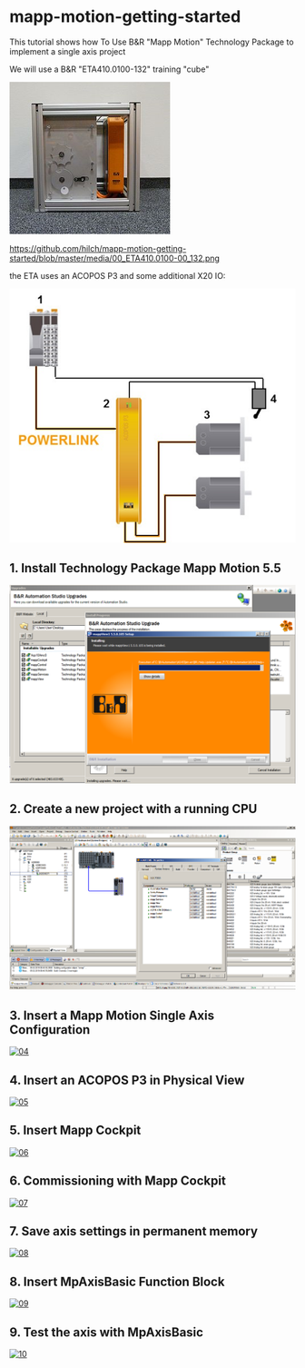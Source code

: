 # mapp-motion-getting-started
This tutorial shows how To Use B&amp;R "Mapp Motion" Technology Package to implement a single axis project

We will use a B&amp;R "ETA410.0100-132" training "cube"

![ETA410](https://github.com/hilch/mapp-motion-getting-started/blob/master/media/00_ETA410.0100-00_132.png)

https://github.com/hilch/mapp-motion-getting-started/blob/master/media/00_ETA410.0100-00_132.png

the ETA uses an ACOPOS P3 and some additional X20 IO:

![ETA410 topology](https://github.com/hilch/mapp-motion-getting-started/blob/master/media/01_ETA410.0100-01_132_topology.png)

## 1. Install Technology Package Mapp Motion 5.5

![install mapp motion](https://github.com/hilch/mapp-motion-getting-started/blob/master/media/02_install_mapp_motion_55.png)

## 2. Create a new project with a running CPU

![new project](https://github.com/hilch/mapp-motion-getting-started/blob/master/media/03_running_cpu.png)

## 3. Insert a Mapp Motion Single Axis Configuration

[![04](http://img.youtube.com/vi/qdOVnebVUVw/0.jpg)](http://www.youtube.com/watch?v=qdOVnebVUVw)

## 4. Insert an ACOPOS P3 in Physical View

[![05](http://img.youtube.com/vi/tMh8Yh_kcs4/0.jpg)](http://www.youtube.com/watch?v=tMh8Yh_kcs4)

## 5. Insert Mapp Cockpit

[![06](http://img.youtube.com/vi/yQiHJyo_oQ8/0.jpg)](http://www.youtube.com/watch?v=yQiHJyo_oQ8)

## 6. Commissioning with Mapp Cockpit

[![07](http://img.youtube.com/vi/ZbgP48_rO-A/0.jpg)](http://www.youtube.com/watch?v=ZbgP48_rO-A)

## 7. Save axis settings in permanent memory

[![08](http://img.youtube.com/vi/qrduv-qJtsY/0.jpg)](http://www.youtube.com/watch?v=qrduv-qJtsY)

## 8. Insert MpAxisBasic Function Block

[![09](http://img.youtube.com/vi/G-ZkjUBLmXo/0.jpg)](http://www.youtube.com/watch?v=G-ZkjUBLmXo)

## 9. Test the axis with MpAxisBasic

[![10](http://img.youtube.com/vi/RnY5mPLEc3Q/0.jpg)](http://www.youtube.com/watch?v=RnY5mPLEc3Q)



